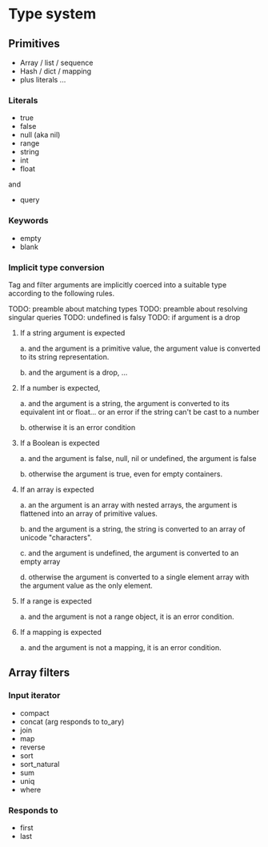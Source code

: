 # Type system

## Primitives

- Array / list / sequence
- Hash / dict / mapping
- plus literals ...

### Literals

- true
- false
- null (aka nil)
- range
- string
- int
- float

and

- query

### Keywords

- empty
- blank

### Implicit type conversion

Tag and filter arguments are implicitly coerced into a suitable type according to the following rules.

TODO: preamble about matching types
TODO: preamble about resolving singular queries
TODO: undefined is falsy
TODO: if argument is a drop

1. If a string argument is expected

   a. and the argument is a primitive value, the argument value is converted to its string representation.

   b. and the argument is a drop, ...

2. If a number is expected,

   a. and the argument is a string, the argument is converted to its equivalent int or float... or an error if the string can't be cast to a number

   b. otherwise it is an error condition

3. If a Boolean is expected

   a. and the argument is false, null, nil or undefined, the argument is false

   b. otherwise the argument is true, even for empty containers.

4. If an array is expected

   a. an the argument is an array with nested arrays, the argument is flattened into an array of primitive values.

   b. and the argument is a string, the string is converted to an array of unicode "characters".

   c. and the argument is undefined, the argument is converted to an empty array

   d. otherwise the argument is converted to a single element array with the argument value as the only element.

5. If a range is expected

   a. and the argument is not a range object, it is an error condition.

6. If a mapping is expected

   a. and the argument is not a mapping, it is an error condition.

## Array filters

### Input iterator

- compact
- concat (arg responds to to_ary)
- join
- map
- reverse
- sort
- sort_natural
- sum
- uniq
- where

### Responds to

- first
- last
